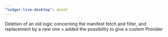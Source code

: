 ```yaml
---
"ledger-live-desktop": minor
---
```


Deletion of an old logic concerning the manifest fetch and filter, and replacement by a new one + added the possibility to give a custom Provider
